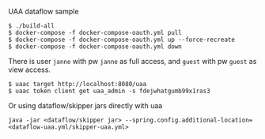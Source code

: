 UAA dataflow sample

```
$ ./build-all
$ docker-compose -f docker-compose-oauth.yml pull
$ docker-compose -f docker-compose-oauth.yml up --force-recreate
$ docker-compose -f docker-compose-oauth.yml down
```
There is user `janne` with pw `janne` as full access, and `guest` with pw `guest` as view access.


```
$ uaac target http://localhost:8080/uaa
$ uaac token client get uaa_admin -s fdejwhatgumb99x1ras3
```

Or using dataflow/skipper jars directly with uaa

```
java -jar <dataflow/skipper jar> --spring.config.additional-location=<dataflow-uaa.yml/skipper-uaa.yml>
```
